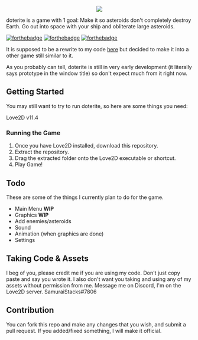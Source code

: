 <p align="center">
	<img src="https://cdn.discordapp.com/attachments/524558580419133480/627940999519272981/doterite_large.png">
 </p>

doterite is a game with 1 goal: Make it so asteroids don't completely destroy Earth. Go out into space with your ship and 
obliterate large asteroids.

[![forthebadge](https://forthebadge.com/images/badges/built-with-love.svg)](https://forthebadge.com) [![forthebadge](https://forthebadge.com/images/badges/built-by-developers.svg)](https://forthebadge.com)
[![forthebadge](https://forthebadge.com/images/badges/powered-by-jeffs-keyboard.svg)](https://forthebadge.com)

It is supposed to be a rewrite to my code [here](https://github.com/DoltolexDevelopment/dotlauncher) but decided to make it into a other game still similar to it.

As you probably can tell, doterite is still in very early development (it literally says prototype in the window title) so don't expect much from it right now.

## Getting Started
You may still want to try to run doterite, so here are some things you need:

Love2D v11.4

### Running the Game
1. Once you have Love2D installed, download this repository.
2. Extract the repository.
3. Drag the extracted folder onto the Love2D executable or shortcut.
4. Play Game!

## Todo
These are some of the things I currently plan to do for the game. 
+ Main Menu **WIP**
+ Graphics **WIP**
+ Add enemies/asteroids
+ Sound
+ Animation (when graphics are done)
+ Settings

## Taking Code & Assets
I beg of you, please credit me if you are using my code. Don't just copy paste and say you wrote it. I also don't want you taking and using any of my assets without permission from me. Message me on Discord, I'm on the Love2D server. SamuraiStacks#7806

## Contribution
You can fork this repo and make any changes that you wish, and submit a pull request. If you added/fixed something, I will make it official.
